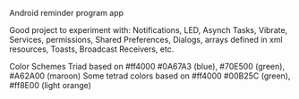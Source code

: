 Android reminder program app

Good project to experiment with: Notifications, LED, Asynch Tasks, Vibrate, Services, permissions, Shared Preferences, Dialogs, arrays defined in xml resources, Toasts, Broadcast Receivers, etc.

Color Schemes Triad based on #ff4000 #0A67A3 (blue), #70E500 (green), #A62A00 (maroon) Some tetrad colors based on #ff4000 #00B25C (green), #ff8E00 (light orange)
